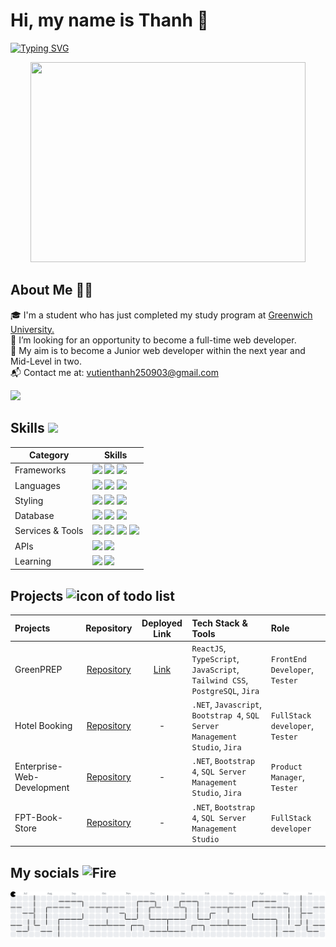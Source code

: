 # Hi, my name is Thanh 👋

[![Typing SVG](https://readme-typing-svg.herokuapp.com?font=Arial&duration=3000&pause=1000&width=435&lines=Welcome+to+my+Portfolio;.NET;NodeJS;ReactJS)](https://git.io/typing-svg)
<div align="center">
  <img height="320" width="440" src="https://user-images.githubusercontent.com/74038190/212750672-2f3f2b50-c84f-4ed8-a60a-849ae69ff9df.gif"/>
</div>

## About Me 👩‍💻

<p align="left">
 🎓 I'm a student who has just completed my study program at 
  <a href="https://www.gre.ac.uk" target="_blank" >
    Greenwich University.
  </a><br>
  🔭 I’m looking for an opportunity to become a full-time web developer. <br>
  🎯 My aim is to become a Junior web developer within the next year and Mid-Level in two. <br>
  📬 Contact me at: 
  <a href="mailto:vutienthanh250903@gmail.com">vutienthanh250903@gmail.com</a>
</p>

<img src="https://www.animatedimages.org/data/media/562/animated-line-image-0184.gif" width="1920" />

## Skills <img src='https://user-images.githubusercontent.com/74038190/206662607-d9e7591e-bbf9-42f9-9386-29efc927bc16.gif' width="40"> 


| Category        | Skills        |
|-----------------|---------------|
| Frameworks|  <img src="https://img.shields.io/badge/React-20232A?style=for-the-badge&logo=react&logoColor=61DAFB"/> <img src="https://img.shields.io/badge/Express.js-000000?style=for-the-badge&logo=express&logoColor=white"/> <img src="https://camo.githubusercontent.com/2b067e0c23a8db78b0ba445160c64c80649649e193c96a296655380f24d41fab/68747470733a2f2f696d672e736869656c64732e696f2f62616467652f432532332532304153502e4e45542d3638323137413f7374796c653d666f722d7468652d6261646765266c6f676f3d2e6e6574266c6f676f436f6c6f723d7768697465">  |
| Languages       | <img src="https://img.shields.io/badge/JavaScript-323330?style=for-the-badge&logo=javascript&logoColor=F7DF1E"/> <img src="https://img.shields.io/badge/C%23-512BD4?style=for-the-badge&logo=c-sharp&logoColor=white"/>  <img src="https://img.shields.io/badge/HTML5-E34F26?style=for-the-badge&logo=html5&logoColor=white" />  |
| Styling |  <img src="https://img.shields.io/badge/Tailwind_CSS-38B2AC?style=for-the-badge&logo=tailwind-css&logoColor=white"/>  <img src="https://img.shields.io/badge/Bootstrap-563D7C?style=for-the-badge&logo=bootstrap&logoColor=white" /> <img src="https://img.shields.io/badge/CSS-663399?style=for-the-badge&logo=css&logoColor=white" /> |
| Database | <img src="https://img.shields.io/badge/MongoDB-4EA94B?style=for-the-badge&logo=mongodb&logoColor=white"/> <img src="https://img.shields.io/badge/MySQL-005C84?style=for-the-badge&logo=mysql&logoColor=white"/> <img src="https://img.shields.io/badge/firebase-DD2C00?style=for-the-badge&logo=firebase&logoColor=white"/> |
| Services & Tools| <img src="https://img.shields.io/badge/Jira-0052CC?style=for-the-badge&logo=jira&logoColor=white" /> <a href="https://github.com/Anmol-Baranwal"><img src="https://img.shields.io/badge/GitHub-000000?style=for-the-badge&logo=github&logoColor=white"/></a> <img src="https://img.shields.io/badge/GIT-E44C30?style=for-the-badge&logo=git&logoColor=white"/> <img src="https://img.shields.io/badge/Slack-4A154B?style=for-the-badge&logo=slack&logoColor=white"/>  |
| APIs | <img src="https://img.shields.io/badge/Postman-FF6C37?style=for-the-badge&logo=Postman&logoColor=white" /> <img src="https://img.shields.io/badge/Swagger-85EA2D?style=for-the-badge&logo=Swagger&logoColor=black" /> |
| Learning |  <img src="https://img.shields.io/badge/Codeacademy-1F4056?style=for-the-badge&logo=codeacademy&logoColor=black" /> <img src="https://img.shields.io/badge/Stack Overflow-F58025?style=for-the-badge&logo=stackoverflow&logoColor=white" /> |
  

## Projects <img src="https://user-images.githubusercontent.com/74038190/221857969-f37e1717-1470-4fe4-abb5-88b334cf64ea.png" alt="icon of todo list" width="40" />
  
| Projects |  Repository | Deployed Link | Tech Stack & Tools | Role |
|:---------|:-----------:|:-------------:|:-------------------|:-----|
| GreenPREP | [Repository](https://github.com/st-quy/GreenPREP) | [Link](https://uat-greenprep.onrender.com/login) | `ReactJS`, `TypeScript`, `JavaScript`, `Tailwind CSS`, `PostgreSQL`, `Jira`  | `FrontEnd Developer`, `Tester`|
| Hotel Booking | [Repository](https://github.com/Thanh250903/HotelBooking) | - | `.NET`, `Javascript`, `Bootstrap 4`, `SQL Server Management Studio`, `Jira`  | `FullStack developer`, `Tester`|
| Enterprise-Web-Development | [Repository](https://github.com/COMP1640-Greenwich/Enterprise-Web-Development_1640) | - | `.NET`, `Bootstrap 4`, `SQL Server Management Studio`, `Jira`  | `Product Manager`, `Tester`|
| FPT-Book-Store | [Repository](https://github.com/Thanh250903/FPT-Book-Store) | - | `.NET`, `Bootstrap 4`, `SQL Server Management Studio`  | `FullStack developer`|

## My socials <img src="https://user-images.githubusercontent.com/74038190/216122041-518ac897-8d92-4c6b-9b3f-ca01dcaf38ee.png" alt="Fire" width="40" /> 

<picture>
  <source media="(prefers-color-scheme: dark)" srcset="https://raw.githubusercontent.com/Thanh250903/Thanh250903/output/pacman-contribution-graph-dark.svg">
  <source media="(prefers-color-scheme: light)" srcset="https://raw.githubusercontent.com/Thanh250903/Thanh250903/output/pacman-contribution-graph.svg">
  <img alt="pacman contribution graph" src="https://raw.githubusercontent.com/Thanh250903/Thanh250903/output/pacman-contribution-graph.svg">
</picture>

###
